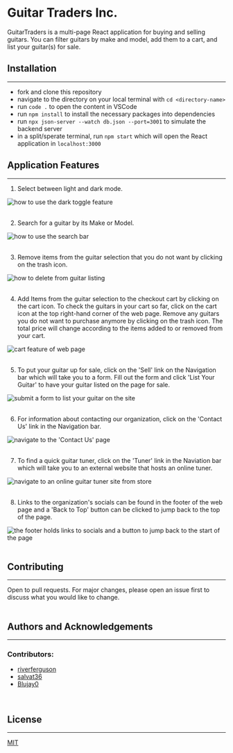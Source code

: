 # Guitar Traders Inc.
GuitarTraders is a multi-page React application for buying and selling guitars. You can filter guitars by make and model, add them to a cart, and list your guitar(s) for sale.

## Installation
---
* fork and clone this repository
* navigate to the directory on your local terminal with `cd <directory-name>`
* run `code .` to open the content in VSCode
* run `npm install` to install the necessary packages into dependencies
* run `npx json-server --watch db.json --port=3001` to simulate the backend server
* in a split/sperate terminal, run `npm start` which will open the React application in `localhost:3000`

## Application Features
---
1. Select between light and dark mode.

![how to use the dark toggle feature](public/gifs/darkModeToggleFinal1.gif)  
<br />

2. Search for a guitar by its Make or Model.

![how to use the search bar](public/gifs/searchFilter2.gif)  
<br />

3. Remove items from the guitar selection that you do not want by clicking on the trash icon.

![how to delete from guitar listing](public/gifs/deleteFromListing3.gif)  
<br />

4. Add Items from the guitar selection to the checkout cart by clicking on the cart icon. To check the guitars in your cart so far, click on the cart icon at the top right-hand corner of the web page. Remove any guitars you do not want to purchase anymore by clicking on the trash icon. The total price will change according to the items added to or removed from your cart.

![cart feature of web page](public/gifs/cartFeature4.gif)  
<br />

5. To put your guitar up for sale, click on the 'Sell' link on the Navigation bar which will take you to a form. Fill out the form and click 'List Your Guitar' to have your guitar listed on the page for sale.

![submit a form to list your guitar on the site](public/gifs/sellGuitarFormFeature5.gif)  
<br />

6. For information about contacting our organization, click on the 'Contact Us' link in the Navigation bar.

![navigate to the 'Contact Us' page](public/gifs/contactUs6.gif)  
<br />

7. To find a quick guitar tuner, click on the 'Tuner' link in the Naviation bar which will take you to an external website that hosts an online tuner.

![navigate to an online guitar tuner site from store](public/gifs/guitarTuner7.gif)  
<br />


8. Links to the organization's socials can be found in the footer of the web page and a 'Back to Top' button can be clicked to jump back to the top of the page.

![the footer holds links to socials and a button to jump back to the start of the page](public/gifs/socialsAndBackToTopFeature8.gif)  
<br />  


## Contributing
---
Open to pull requests. For major changes, please open an issue first to discuss what you would like to change.  
<br />

## Authors and Acknowledgements
---
### Contributors:
* [riverferguson](https://github.com/riverferguson)
* [salvat36](https://github.com/salvat36)
* [Blujay0](https://github.com/Blujay0)  
<br />

## License
---
[MIT](https://choosealicense.com/licenses/mit/)

